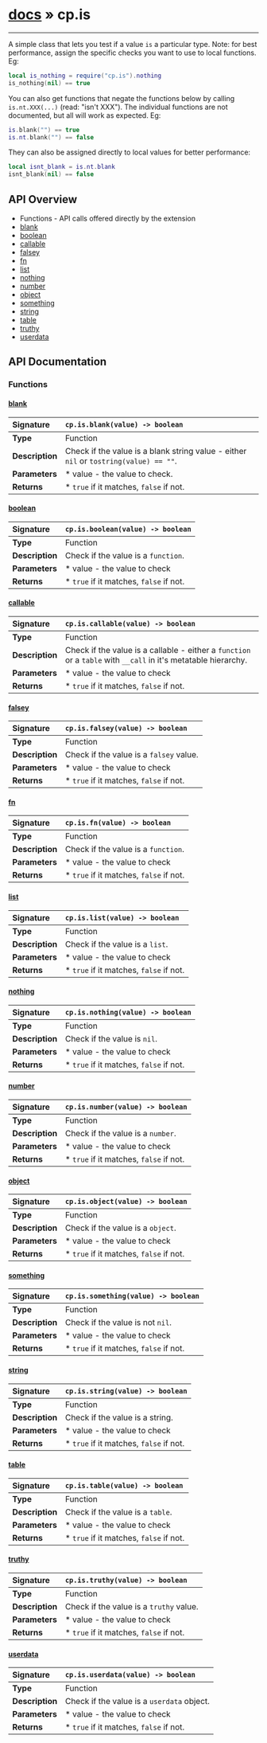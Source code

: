 # [docs](index.md) » cp.is
---

A simple class that lets you test if a value `is` a particular type.
Note: for best performance, assign the specific checks you want to use to local functions. Eg:

```lua
local is_nothing = require("cp.is").nothing
is_nothing(nil) == true
```

You can also get functions that negate the functions below by calling `is.nt.XXX(...)` (read: "isn't XXX").
The individual functions are not documented, but all will work as expected. Eg:

```lua
is.blank("") == true
is.nt.blank("") == false
```

They can also be assigned directly to local values for better performance:

```lua
local isnt_blank = is.nt.blank
isnt_blank(nil) == false
```

## API Overview
* Functions - API calls offered directly by the extension
 * [blank](#blank)
 * [boolean](#boolean)
 * [callable](#callable)
 * [falsey](#falsey)
 * [fn](#fn)
 * [list](#list)
 * [nothing](#nothing)
 * [number](#number)
 * [object](#object)
 * [something](#something)
 * [string](#string)
 * [table](#table)
 * [truthy](#truthy)
 * [userdata](#userdata)

## API Documentation

### Functions

#### [blank](#blank)
| <span style="float: left;">**Signature**</span> | <span style="float: left;">`cp.is.blank(value) -> boolean` </span>                                                          |
| -----------------------------------------------------|---------------------------------------------------------------------------------------------------------|
| **Type**                                             | Function                                                                                         |
| **Description**                                      | Check if the value is a blank string value - either `nil` or `tostring(value) == ""`.                                                                                         |
| **Parameters**                                       | * value     - the value to check.                                       |
| **Returns**                                          | * `true` if it matches, `false` if not.                                                |

#### [boolean](#boolean)
| <span style="float: left;">**Signature**</span> | <span style="float: left;">`cp.is.boolean(value) -> boolean` </span>                                                          |
| -----------------------------------------------------|---------------------------------------------------------------------------------------------------------|
| **Type**                                             | Function                                                                                         |
| **Description**                                      | Check if the value is a `function`.                                                                                         |
| **Parameters**                                       | * value     - the value to check                                       |
| **Returns**                                          | * `true` if it matches, `false` if not.                                                |

#### [callable](#callable)
| <span style="float: left;">**Signature**</span> | <span style="float: left;">`cp.is.callable(value) -> boolean` </span>                                                          |
| -----------------------------------------------------|---------------------------------------------------------------------------------------------------------|
| **Type**                                             | Function                                                                                         |
| **Description**                                      | Check if the value is a callable - either a `function` or a `table` with `__call` in it's metatable hierarchy.                                                                                         |
| **Parameters**                                       | * value     - the value to check                                       |
| **Returns**                                          | * `true` if it matches, `false` if not.                                                |

#### [falsey](#falsey)
| <span style="float: left;">**Signature**</span> | <span style="float: left;">`cp.is.falsey(value) -> boolean` </span>                                                          |
| -----------------------------------------------------|---------------------------------------------------------------------------------------------------------|
| **Type**                                             | Function                                                                                         |
| **Description**                                      | Check if the value is a `falsey` value.                                                                                         |
| **Parameters**                                       | * value     - the value to check                                       |
| **Returns**                                          | * `true` if it matches, `false` if not.                                                |

#### [fn](#fn)
| <span style="float: left;">**Signature**</span> | <span style="float: left;">`cp.is.fn(value) -> boolean` </span>                                                          |
| -----------------------------------------------------|---------------------------------------------------------------------------------------------------------|
| **Type**                                             | Function                                                                                         |
| **Description**                                      | Check if the value is a `function`.                                                                                         |
| **Parameters**                                       | * value     - the value to check                                       |
| **Returns**                                          | * `true` if it matches, `false` if not.                                                |

#### [list](#list)
| <span style="float: left;">**Signature**</span> | <span style="float: left;">`cp.is.list(value) -> boolean` </span>                                                          |
| -----------------------------------------------------|---------------------------------------------------------------------------------------------------------|
| **Type**                                             | Function                                                                                         |
| **Description**                                      | Check if the value is a `list`.                                                                                         |
| **Parameters**                                       | * value     - the value to check                                       |
| **Returns**                                          | * `true` if it matches, `false` if not.                                                |

#### [nothing](#nothing)
| <span style="float: left;">**Signature**</span> | <span style="float: left;">`cp.is.nothing(value) -> boolean` </span>                                                          |
| -----------------------------------------------------|---------------------------------------------------------------------------------------------------------|
| **Type**                                             | Function                                                                                         |
| **Description**                                      | Check if the value is `nil`.                                                                                         |
| **Parameters**                                       | * value     - the value to check                                       |
| **Returns**                                          | * `true` if it matches, `false` if not.                                                |

#### [number](#number)
| <span style="float: left;">**Signature**</span> | <span style="float: left;">`cp.is.number(value) -> boolean` </span>                                                          |
| -----------------------------------------------------|---------------------------------------------------------------------------------------------------------|
| **Type**                                             | Function                                                                                         |
| **Description**                                      | Check if the value is a `number`.                                                                                         |
| **Parameters**                                       | * value     - the value to check                                       |
| **Returns**                                          | * `true` if it matches, `false` if not.                                                |

#### [object](#object)
| <span style="float: left;">**Signature**</span> | <span style="float: left;">`cp.is.object(value) -> boolean` </span>                                                          |
| -----------------------------------------------------|---------------------------------------------------------------------------------------------------------|
| **Type**                                             | Function                                                                                         |
| **Description**                                      | Check if the value is a `object`.                                                                                         |
| **Parameters**                                       | * value     - the value to check                                       |
| **Returns**                                          | * `true` if it matches, `false` if not.                                                |

#### [something](#something)
| <span style="float: left;">**Signature**</span> | <span style="float: left;">`cp.is.something(value) -> boolean` </span>                                                          |
| -----------------------------------------------------|---------------------------------------------------------------------------------------------------------|
| **Type**                                             | Function                                                                                         |
| **Description**                                      | Check if the value is not `nil`.                                                                                         |
| **Parameters**                                       | * value     - the value to check                                       |
| **Returns**                                          | * `true` if it matches, `false` if not.                                                |

#### [string](#string)
| <span style="float: left;">**Signature**</span> | <span style="float: left;">`cp.is.string(value) -> boolean` </span>                                                          |
| -----------------------------------------------------|---------------------------------------------------------------------------------------------------------|
| **Type**                                             | Function                                                                                         |
| **Description**                                      | Check if the value is a string.                                                                                         |
| **Parameters**                                       | * value     - the value to check                                       |
| **Returns**                                          | * `true` if it matches, `false` if not.                                                |

#### [table](#table)
| <span style="float: left;">**Signature**</span> | <span style="float: left;">`cp.is.table(value) -> boolean` </span>                                                          |
| -----------------------------------------------------|---------------------------------------------------------------------------------------------------------|
| **Type**                                             | Function                                                                                         |
| **Description**                                      | Check if the value is a `table`.                                                                                         |
| **Parameters**                                       | * value     - the value to check                                       |
| **Returns**                                          | * `true` if it matches, `false` if not.                                                |

#### [truthy](#truthy)
| <span style="float: left;">**Signature**</span> | <span style="float: left;">`cp.is.truthy(value) -> boolean` </span>                                                          |
| -----------------------------------------------------|---------------------------------------------------------------------------------------------------------|
| **Type**                                             | Function                                                                                         |
| **Description**                                      | Check if the value is a `truthy` value.                                                                                         |
| **Parameters**                                       | * value     - the value to check                                       |
| **Returns**                                          | * `true` if it matches, `false` if not.                                                |

#### [userdata](#userdata)
| <span style="float: left;">**Signature**</span> | <span style="float: left;">`cp.is.userdata(value) -> boolean` </span>                                                          |
| -----------------------------------------------------|---------------------------------------------------------------------------------------------------------|
| **Type**                                             | Function                                                                                         |
| **Description**                                      | Check if the value is a `userdata` object.                                                                                         |
| **Parameters**                                       | * value     - the value to check                                       |
| **Returns**                                          | * `true` if it matches, `false` if not.                                                |

